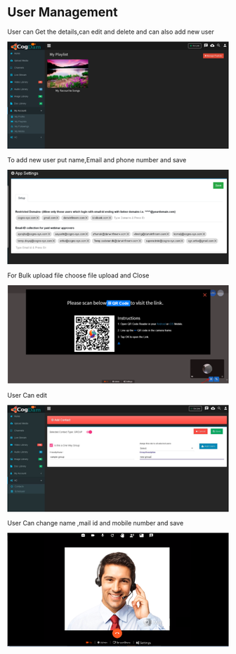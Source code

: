 # User Management

User can Get the details,can edit and delete and can also add new user

![](../.gitbook/assets/image%20%2821%29.png)

To add new user put name,Email and phone number and save

![](../.gitbook/assets/image%20%28146%29.png)

For Bulk upload file choose file upload and Close

![](../.gitbook/assets/image%20%28313%29.png)

User Can edit

![](../.gitbook/assets/image%20%28175%29.png)

User Can change name ,mail id  and mobile number and save

![](../.gitbook/assets/image%20%28103%29.png)



